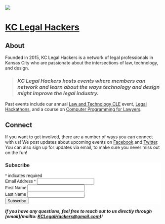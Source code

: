 ![](https://i.imgur.com/uKLpmAP.png)
# [KC Legal Hackers](kclegalhackers.org)


## About

Founded in 2015, KC Legal Hackers is a network of legal professionals in Kansas City who are passionate about the intersections of law, technology, and design. 

> ### *KC Legal Hackers hosts events where members can network and learn about the ways technology and design might improve the legal industry.*

Past events include our annual [Law and Technology CLE]() event, [Legal Hackathons](), and a course on [Computer Programming for Lawyers]().

## Connect
If you want to get involved, there are a number of ways you can connect with us! We post updates about upcoming events on [Facebook](https://www.facebook.com/groups/KCLegalHackers) and [Twitter](https://twitter.com/kclegalhackers). You can also sign up for updates via email, to make sure you never miss out on the fun!

<!-- Begin Mailchimp Signup Form -->
<link href="//cdn-images.mailchimp.com/embedcode/classic-10_7.css" rel="stylesheet" type="text/css">
<style type="text/css">
	#mc_embed_signup{background:#fff; clear:left; font:14px Helvetica,Arial,sans-serif; }
	/* Add your own Mailchimp form style overrides in your site stylesheet or in this style block.
	   We recommend moving this block and the preceding CSS link to the HEAD of your HTML file. */
</style>
<div id="mc_embed_signup">
<form action="https://kclegalhackers.us19.list-manage.com/subscribe/post?u=e33ed242c30e0108051b02ed7&amp;id=0d56f00e87" method="post" id="mc-embedded-subscribe-form" name="mc-embedded-subscribe-form" class="validate" target="_blank" novalidate>
    <div id="mc_embed_signup_scroll">
	<h3>Subscribe</h3>
<div class="indicates-required"><span class="asterisk">*</span> indicates required</div>
<div class="mc-field-group">
	<label for="mce-EMAIL">Email Address  <span class="asterisk">*</span>
</label>
	<input type="email" value="" name="EMAIL" class="required email" id="mce-EMAIL">
</div>
<div class="mc-field-group">
	<label for="mce-FNAME">First Name </label>
	<input type="text" value="" name="FNAME" class="" id="mce-FNAME">
</div>
<div class="mc-field-group">
	<label for="mce-LNAME">Last Name </label>
	<input type="text" value="" name="LNAME" class="" id="mce-LNAME">
</div>
	<div id="mce-responses" class="clear">
		<div class="response" id="mce-error-response" style="display:none"></div>
		<div class="response" id="mce-success-response" style="display:none"></div>
	</div>    <!-- real people should not fill this in and expect good things - do not remove this or risk form bot signups-->
    <div style="position: absolute; left: -5000px;" aria-hidden="true"><input type="text" name="b_e33ed242c30e0108051b02ed7_0d56f00e87" tabindex="-1" value=""></div>
    <div class="clear"><input type="submit" value="Subscribe" name="subscribe" id="mc-embedded-subscribe" class="button"></div>
    </div>
</form>
</div>

<!--End mc_embed_signup-->

***If you have any questions, feel free to reach out to us directly through [email](mailto: KCLegalHackers@gmail.com)!***
